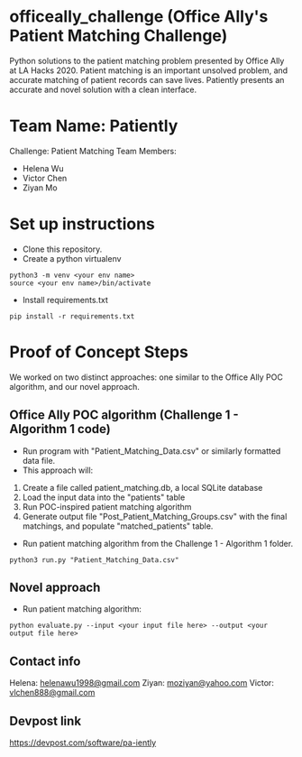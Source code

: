 # officeally_challenge (Office Ally's Patient Matching Challenge)
Python solutions to the patient matching problem presented by Office Ally at LA Hacks 2020. Patient matching is an important unsolved problem, and accurate matching of patient records can save lives. Patiently presents an accurate and novel solution with a clean interface.


# Team Name: Patiently
Challenge: Patient Matching
Team Members:
- Helena Wu
- Victor Chen
- Ziyan Mo

# Set up instructions
- Clone this repository. 
- Create a python virtualenv
```
python3 -m venv <your env name>
source <your env name>/bin/activate
```
- Install requirements.txt
```
pip install -r requirements.txt
```

# Proof of Concept Steps
We worked on two distinct approaches: one similar to the Office Ally POC algorithm, and our novel approach.

## Office Ally POC algorithm (Challenge 1 - Algorithm 1 code)
- Run program with "Patient_Matching_Data.csv" or similarly formatted data file.
- This approach will:
1) Create a file called patient_matching.db, a local SQLite database
2) Load the input data into the "patients" table
3) Run POC-inspired patient matching algorithm
4) Generate output file "Post_Patient_Matching_Groups.csv" with the final matchings, and populate "matched_patients" table.
- Run patient matching algorithm from the Challenge 1 - Algorithm 1 folder. 
```
python3 run.py "Patient_Matching_Data.csv"
```

## Novel approach
- Run patient matching algorithm:
```
python evaluate.py --input <your input file here> --output <your output file here>
```

## Contact info
Helena: helenawu1998@gmail.com
Ziyan: moziyan@yahoo.com
Victor: vlchen888@gmail.com

## Devpost link
https://devpost.com/software/pa-iently
